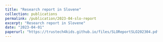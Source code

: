 ```yaml
---
title: "Research report in Slovene"
collection: publications
permalink: /publication/2023-04-slo-report
excerpt: "Research report in Slovene"
date: "2023-04-01"
paperurl: "https://trustech4kids.github.io/files/SLOReportSLO202304.pdf"
---
```

